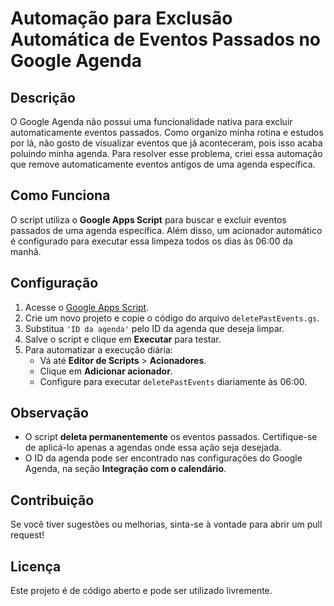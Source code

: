 # Automação para Exclusão Automática de Eventos Passados no Google Agenda

## Descrição
O Google Agenda não possui uma funcionalidade nativa para excluir automaticamente eventos passados. Como organizo minha rotina e estudos por lá, não gosto de visualizar eventos que já aconteceram, pois isso acaba poluindo minha agenda. Para resolver esse problema, criei essa automação que remove automaticamente eventos antigos de uma agenda específica.

## Como Funciona
O script utiliza o **Google Apps Script** para buscar e excluir eventos passados de uma agenda específica. Além disso, um acionador automático é configurado para executar essa limpeza todos os dias às 06:00 da manhã.

## Configuração
1. Acesse o [Google Apps Script](https://script.google.com/).
2. Crie um novo projeto e copie o código do arquivo `deletePastEvents.gs`.
3. Substitua `'ID da agenda'` pelo ID da agenda que deseja limpar.
4. Salve o script e clique em **Executar** para testar.
5. Para automatizar a execução diária:
   - Vá até **Editor de Scripts** > **Acionadores**.
   - Clique em **Adicionar acionador**.
   - Configure para executar `deletePastEvents` diariamente às 06:00.

## Observação
- O script **deleta permanentemente** os eventos passados. Certifique-se de aplicá-lo apenas a agendas onde essa ação seja desejada.
- O ID da agenda pode ser encontrado nas configurações do Google Agenda, na seção **Integração com o calendário**.

## Contribuição
Se você tiver sugestões ou melhorias, sinta-se à vontade para abrir um pull request!

## Licença
Este projeto é de código aberto e pode ser utilizado livremente.

